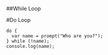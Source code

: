 ##While Loop

#Do Loop
```
do {
  var name = prompt("Who are you?");
} while (!name);
console.log(name);
```
